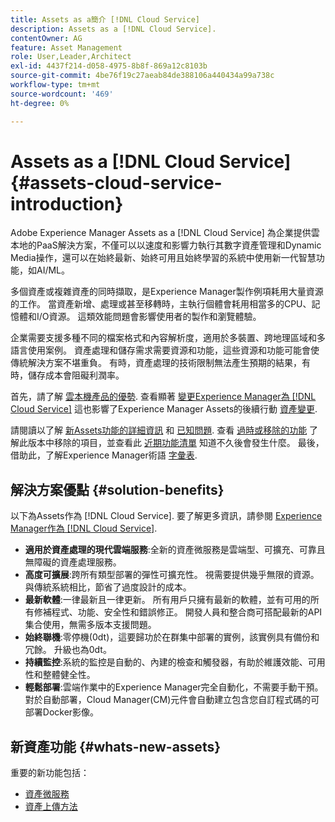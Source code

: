 ```yaml
---
title: Assets as a簡介 [!DNL Cloud Service]
description: Assets as a [!DNL Cloud Service].
contentOwner: AG
feature: Asset Management
role: User,Leader,Architect
exl-id: 4437f214-d058-4975-8b8f-869a12c8103b
source-git-commit: 4be76f19c27aeab84de388106a440434a99a738c
workflow-type: tm+mt
source-wordcount: '469'
ht-degree: 0%

---
```


# Assets as a [!DNL Cloud Service] {#assets-cloud-service-introduction}

<!-- Need review information from gklebus -->

Adobe Experience Manager Assets as a [!DNL Cloud Service] 為企業提供雲本地的PaaS解決方案，不僅可以以速度和影響力執行其數字資產管理和Dynamic Media操作，還可以在始終最新、始終可用且始終學習的系統中使用新一代智慧功能，如AI/ML。

多個資產或複雜資產的同時擷取，是Experience Manager製作例項耗用大量資源的工作。 當資產新增、處理或甚至移轉時，主執行個體會耗用相當多的CPU、記憶體和I/O資源。 這類效能問題會影響使用者的製作和瀏覽體驗。

企業需要支援多種不同的檔案格式和內容解析度，適用於多裝置、跨地理區域和多語言使用案例。 資產處理和儲存需求需要資源和功能，這些資源和功能可能會使傳統解決方案不堪重負。 有時，資產處理的技術限制無法產生預期的結果，有時，儲存成本會阻礙利潤率。

首先，請了解 [雲本機產品的優勢](#solution-benefits). 查看顯著 [變更Experience Manager為 [!DNL Cloud Service]](/help/release-notes/aem-cloud-changes.md) 這也影響了Experience Manager Assets的後續行動 [資產變更](/help/assets/assets-cloud-changes.md).

請閱讀以了解 [新Assets功能的詳細資訊](#whats-new-assets) 和 [已知問題](/help/release-notes/known-issues.md). 查看 [過時或移除的功能](/help/release-notes/deprecated-removed-features.md) 了解此版本中移除的項目，並查看此 [近期功能清單](/help/release-notes/known-issues.md#upcoming-assets-capabilities) 知道不久後會發生什麼。 最後，借助此，了解Experience Manager術語 [字彙表](/help/overview/terminology.md).

## 解決方案優點 {#solution-benefits}

以下為Assets作為 [!DNL Cloud Service]. 要了解更多資訊，請參閱 [Experience Manager作為 [!DNL Cloud Service]](/help/overview/introduction.md).

* **適用於資產處理的現代雲端服務**:全新的資產微服務是雲端型、可擴充、可靠且無障礙的資產處理服務。
* **高度可擴展**:跨所有類型部署的彈性可擴充性。 視需要提供幾乎無限的資源。 與傳統系統相比，節省了過度設計的成本。
* **最新軟體**:一律最新且一律更新。 所有用戶只擁有最新的軟體，並有可用的所有修補程式、功能、安全性和錯誤修正。 開發人員和整合商可搭配最新的API集合使用，無需多版本支援問題。
* **始終聯機**:零停機(0dt)，這要歸功於在群集中部署的實例，該實例具有備份和冗餘。 升級也為0dt。
* **持續監控**:系統的監控是自動的、內建的檢查和觸發器，有助於維護效能、可用性和整體健全性。
* **輕鬆部署**:雲端作業中的Experience Manager完全自動化，不需要手動干預。 對於自動部署，Cloud Manager(CM)元件會自動建立包含您自訂程式碼的可部署Docker影像。

## 新資產功能 {#whats-new-assets}

重要的新功能包括：

* [資產微服務](/help/assets/asset-microservices-overview.md)
* [資產上傳方法](/help/assets/add-assets.md)
